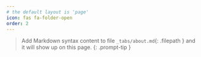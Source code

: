 ```yaml
---
# the default layout is 'page'
icon: fas fa-folder-open
order: 2
---
```


> Add Markdown syntax content to file `_tabs/about.md`{: .filepath } and it will show up on this page.
{: .prompt-tip }
